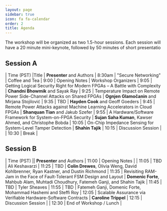 ```yaml
---
layout: page
sidebar: true
icon: fa fa-calendar
order: 2
title: Agenda
---
```



The workshop will be organized as two 1.5-hour sessions. Each session will have a 20 minute mini-keynote, followed by 50 minutes of short presentatio

## Session A

| Time (PST) |Title | **Presenter** and Authors
| 8:30am | "Secure Networking" | Coffee and Tea
| 9:00 |    Opening Notes  | Workshop Organizers
| 9:05 | Getting Logical Security Right for Modern FPGAs – A Battle with Complexity | **Chandni Bhowmik** and Sayak Ray
| 9:25 | Temperature Impact on Remote Power Side-Channel Attacks on Shared FPGAs | **Ognjen Glamočanin** and Mirjana Stojilović 
| 9:35 |  TBD | **Hayden Cook** and Geoff Goeders
| 9:45 | Remote Power Attacks against Machine Learning Accelerators in Cloud FPGAs | **Shanquan Tian** and Jakub Szefer
| 9:55 | A Hardware/Software Framework for System-on-FPGA Security | **Sujan Saha Kuman**, Kawser Ahmed, and Christophe Bobda
| 10:05 | On-Chip Impedance Sensing for System-Level Tamper Detection |  **Shahin Tajik**
| 10:15 | Discussion Session |
| 10:30 | Break |

## Session B

| Time (PST) || **Presenter** and Authors
| 11:00 |    Opening Notes  | 
| 11:05 | TBD | Ali Keshavarzi
| 11:25 | TBD | **Colin Drewes**, Olivia Weng, David Kohlbrenner, Ryan Kastner, and Dustin Richmond
| 11:35 | Revisiting RAM-Jam in the Face of Fault-Tolerant FSM Design and Layout | **Domenic Forte**, Mahbub Alam, Muhtadi Choudhury, Fatemeh Ganji, and Shahin Tajik
| 11:45 | TBD | Tyler Sheaves
| 11:55 | TBD | Fatemeh Ganji, Domenic Forte, Mohammad Hashemi and Steffi Roy
| 12:05 | Scalable Assurance via Verifiable Hardware-Software Contracts | **Caroline Trippel**
| 12:15 | Discussion Session |
| 12:30 | End of Workshop / Lunch |
